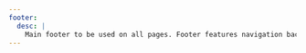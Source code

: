 ```yaml
---
footer:
  desc: |
    Main footer to be used on all pages. Footer features navigation back to home page as well as social media links.
---
```

